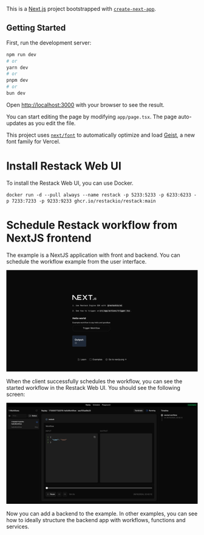 This is a [Next.js](https://nextjs.org) project bootstrapped with [`create-next-app`](https://nextjs.org/docs/app/api-reference/cli/create-next-app).

## Getting Started

First, run the development server:

```bash
npm run dev
# or
yarn dev
# or
pnpm dev
# or
bun dev
```

Open [http://localhost:3000](http://localhost:3000) with your browser to see the result.

You can start editing the page by modifying `app/page.tsx`. The page auto-updates as you edit the file.

This project uses [`next/font`](https://nextjs.org/docs/app/building-your-application/optimizing/fonts) to automatically optimize and load [Geist](https://vercel.com/font), a new font family for Vercel.

# Install Restack Web UI 

To install the Restack Web UI, you can use Docker.
```
docker run -d --pull always --name restack -p 5233:5233 -p 6233:6233 -p 7233:7233 -p 9233:9233 ghcr.io/restackio/restack:main
```
# Schedule Restack workflow from NextJS frontend

The example is a NextJS application with front and backend. You can schedule the workflow example from the user interface. 

![Example UI](./restack-examples-ts-nextjs.png)

When the client successfully schedules the workflow, you can see the started workflow in the Restack Web UI. You should see the following screen:

![Success Web UI](./restack-examples-ts-nextjs-web-ui.png)

Now you can add a backend to the example. In other examples, you can see how to ideally structure the backend app with workflows, functions and services.

